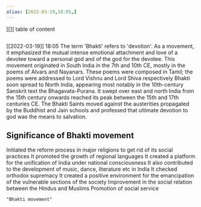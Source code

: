 ```yaml
---
alias: [2022-03-19,18:05,]
---
```

[[]]
table of content
```toc
```

[[2022-03-19]] 18:05
The term 'Bhakti' refers to 'devotion'. As a movement, it emphasized the mutual intense emotional attachment and love of a devotee toward a personal god and of the god for the devotee.
This movement originated in South India in the 7th and 10th CE, mostly in the poems of Alvars and Nayanars.
These poems were composed in Tamil; the poems were addressed to Lord Vishnu and Lord Shiva respectively
Bhakti soon spread to North India, appearing most notably in the 10th-century Sanskrit text the Bhagavata-Purana.
It swept over east and north India from the 15th century onwards reached its peak between the 15th and 17th centuries CE.
The Bhakti Saints moved against the austerities propagated by the Buddhist and Jain schools and professed that ultimate devotion to god was the means to salvation.

## Significance of Bhakti movement
Initiated the reform process in major religions to get rid of its social practices
It promoted the growth of regional languages
It created a platform for the unification of India under national consciousness
It also contributed to the development of music, dance, literature etc in India
It checked orthodox supremacy
It created a positive environment for the emancipation of the vulnerable sections of the society
Improvement in the social relation between the Hindus and Muslims
Promotion of social service
```query
"Bhakti movement"
```